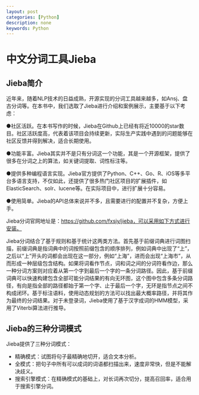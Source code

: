 ```yaml
---
layout: post
categories: [Python]
description: none
keywords: Python
---
```

# 中文分词工具Jieba

## Jieba简介
近年来，随着NLP技术的日益成熟，开源实现的分词工具越来越多，如Ansj、盘古分词等。在本书中，我们选取了Jieba进行介绍和案例展示，主要基于以下考虑：

●社区活跃。在本书写作的时候，Jieba在Github上已经有将近10000的star数目。社区活跃度高，代表着该项目会持续更新，实际生产实践中遇到的问题能够在社区反馈并得到解决，适合长期使用。

●功能丰富。Jieba其实并不是只有分词这一个功能，其是一个开源框架，提供了很多在分词之上的算法，如关键词提取、词性标注等。

●提供多种编程语言实现。Jieba官方提供了Python、C++、Go、R、iOS等多平台多语言支持，不仅如此，还提供了很多热门社区项目的扩展插件，如ElasticSearch、solr、lucene等。在实际项目中，进行扩展十分容易。

●使用简单。Jieba的API总体来说并不多，且需要进行的配置并不复杂，方便上手。

Jieba分词官网地址是：https://github.com/fxsjy/jieba，可以采用如下方式进行安装。

Jieba分词结合了基于规则和基于统计这两类方法。首先基于前缀词典进行词图扫描，前缀词典是指词典中的词按照前缀包含的顺序排列，例如词典中出现了“上”，之后以“上”开头的词都会出现在这一部分，例如“上海”，进而会出现“上海市”，从而形成一种层级包含结构。如果将词看作节点，词和词之间的分词符看作边，那么一种分词方案则对应着从第一个字到最后一个字的一条分词路径。因此，基于前缀词典可以快速构建包含全部可能分词结果的有向无环图，这个图中包含多条分词路径，有向是指全部的路径都始于第一个字、止于最后一个字，无环是指节点之间不构成闭环。基于标注语料，使用动态规划的方法可以找出最大概率路径，并将其作为最终的分词结果。对于未登录词，Jieba使用了基于汉字成词的HMM模型，采用了Viterbi算法进行推导。

## Jieba的三种分词模式
Jieba提供了三种分词模式：

- 精确模式：试图将句子最精确地切开，适合文本分析。
- 全模式：把句子中所有可以成词的词语都扫描出来，速度非常快，但是不能解决歧义。
- 搜索引擎模式：在精确模式的基础上，对长词再次切分，提高召回率，适合用于搜索引擎分词。

